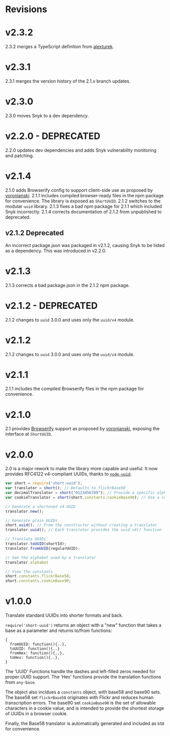 # Revisions

# v2.3.2

2.3.2 merges a TypeScript definition from [alexturek](https://github.com/alexturek).

# v2.3.1

2.3.1 merges the version history of the 2.1.x branch updates.

# v2.3.0

2.3.0 moves Snyk to a dev dependency.

# v2.2.0 - DEPRECATED

2.2.0 updates dev dependencies and adds Snyk vulnerability monitoring and patching.

# v2.1.4

2.1.0 adds Browserify config to support client-side use as proposed by [voronianski](https://github.com/voronianski).
2.1.1 includes compiled browser-ready files in the npm package for convenience. The library is exposed as `ShortUUID`.
2.1.2 switches to the modular `uuid` library.
2.1.3 fixes a bad npm package for 2.1.1 which included Snyk incorrectly.
2.1.4 corrects documentation of 2.1.2 from unpublished to deprecated.

## v2.1.2 Deprecated

An incorrect package.json was packaged in v2.1.2, causing Snyk to be listed as a dependency. 
This was introduced in v2.2.0.

# v2.1.3

2.1.3 corrects a bad package.json in the 2.1.2 npm package.

# v2.1.2 - DEPRECATED

2.1.2 changes to `uuid` 3.0.0 and uses only the `uuid/v4` module.

# v2.1.2

2.1.2 changes to `uuid` 3.0.0 and uses only the `uuid/v4` module.

# v2.1.1

2.1.1 includes the compiled Browserify files in the npm package for convenience.

# v2.1.0

2.1 provides [Browserify](http://browserify.org) support as proposed by [voronianski](https://github.com/voronianski),
exposing the interface at `ShortUUID`.

# v2.0.0

2.0 is a major rework to make the library more capable and useful. It now provides RFC4122 v4-compliant UUIDs,
thanks to [`node-uuid`](https://github.com/broofa/node-uuid).

```javascript
var short = require('short-uuid');
var translator = short(); // Defaults to flickrBase58
var decimalTranslator = short("0123456789"); // Provide a specific alphabet for translation
var cookieTranslator = short(short.constants.cookieBase90); // Use a constant for translation

// Generate a shortened v4 UUID
translator.new();

// Generate plain UUIDs
short.uuid(); // From the constructor without creating a translator
translator.uuid(); // Each translator provides the uuid.v4() function

// Translate UUIDs
translator.toUUID(shortId);
translator.fromUUID(regularUUID);

// See the alphabet used by a translator
translator.alphabet

// View the constants
short.constants.flickrBase58;
short.constants.cookieBase90;

```

# v1.0.0

Translate standard UUIDs into shorter formats and back.

`require('short-uuid')` returns an object with a "new" function that takes a base as a parameter and returns to/from functions:

    {
      fromUUID: function(){..},
      toUUID: function(){..}
      fromHex: function(){..},
      toHex: function(){..},
    }

The 'UUID' Functions handle the dashes and left-filled zeros needed for proper UUID support. The 'Hex' functions provide the translation functions from `any-base`.

The object also incldues a `constants` object, with base58 and base90 sets.
The base58 set `flickrBase58` originates with Flickr and reduces human transcription errors.
The base90 set `cookieBase90` is the set of allowable characters in a cookie value, and is intended to provide the shortest storage of UUIDs in a browser cookie.

Finally, the Base58 translator is automatically generated and included as `b58` for convenience.
